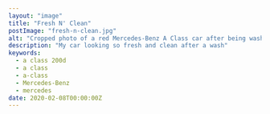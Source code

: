 ```yaml
---
layout: "image"
title: "Fresh N' Clean"
postImage: "fresh-n-clean.jpg"
alt: "Cropped photo of a red Mercedes-Benz A Class car after being washed"
description: "My car looking so fresh and clean after a wash"
keywords:
  - a class 200d
  - a class
  - a-class
  - Mercedes-Benz
  - mercedes
date: 2020-02-08T00:00:00Z
---
```

